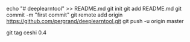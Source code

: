 echo "# deeplearntool" >> README.md
git init
git add README.md
git commit -m "first commit"
git remote add origin https://github.com/pergrand/deeplearntool.git
git push -u origin master


git tag
ceshi 0.4
